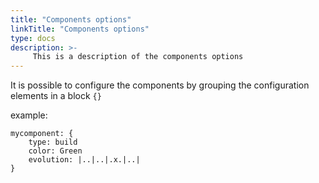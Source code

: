 ```yaml
---
title: "Components options"
linkTitle: "Components options"
type: docs
description: >-
     This is a description of the components options
---
```


It is possible to configure the components by grouping the configuration elements in a block `{}`

example:

```
mycomponent: {
    type: build
    color: Green
    evolution: |..|..|.x.|..|
}
```
